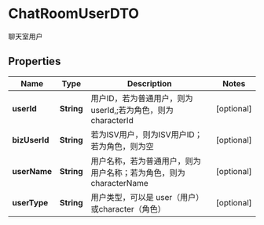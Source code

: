 

# ChatRoomUserDTO

聊天室用户

## Properties

| Name | Type | Description | Notes |
|------------ | ------------- | ------------- | -------------|
|**userId** | **String** | 用户ID，若为普通用户，则为userId,;若为角色，则为characterId |  [optional] |
|**bizUserId** | **String** | 若为ISV用户，则为ISV用户ID；若为角色，则为空 |  [optional] |
|**userName** | **String** | 用户名称，若为普通用户，则为用户名称；若为角色，则为 characterName |  [optional] |
|**userType** | **String** | 用户类型，可以是 user（用户）或character（角色） |  [optional] |




